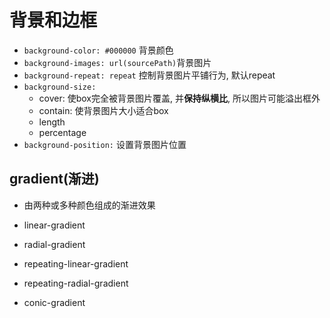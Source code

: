 # 背景和边框

- `background-color: #000000` 背景颜色
- `background-images: url(sourcePath)`背景图片
- `background-repeat: repeat` 控制背景图片平铺行为, 默认repeat
- `background-size:`
  - cover: 使box完全被背景图片覆盖, 并**保持纵横比**, 所以图片可能溢出框外
  - contain: 使背景图片大小适合box
  - length
  - percentage
- `background-position:` 设置背景图片位置

## gradient(渐进)

- 由两种或多种颜色组成的渐进效果

- linear-gradient
- radial-gradient
- repeating-linear-gradient
- repeating-radial-gradient
- conic-gradient

